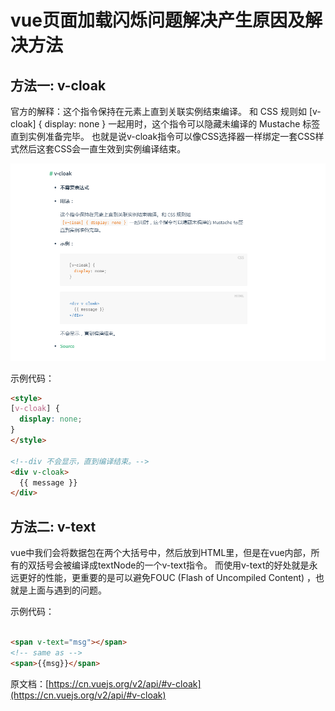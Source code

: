 # vue页面加载闪烁问题解决产生原因及解决方法

## 方法一: v-cloak

官方的解释：这个指令保持在元素上直到关联实例结束编译。
和 CSS 规则如 [v-cloak] { display: none } 一起用时，这个指令可以隐藏未编译的 Mustache 标签直到实例准备完毕。
也就是说v-cloak指令可以像CSS选择器一样绑定一套CSS样式然后这套CSS会一直生效到实例编译结束。

![pic](https://github.com/Yangfan2016/PicBed/blob/master/Blog/vue002.png)





示例代码：
```html
<style>
[v-cloak] {
  display: none;
}
</style>

<!--div 不会显示，直到编译结束。--> 
<div v-cloak>
  {{ message }}
</div>

```


## 方法二: v-text

vue中我们会将数据包在两个大括号中，然后放到HTML里，但是在vue内部，所有的双括号会被编译成textNode的一个v-text指令。
而使用v-text的好处就是永远更好的性能，更重要的是可以避免FOUC (Flash of Uncompiled Content) ，也就是上面与遇到的问题。

示例代码：

```html

<span v-text="msg"></span>
<!-- same as -->
<span>{{msg}}</span>

```

原文档：[https://cn.vuejs.org/v2/api/#v-cloak](https://cn.vuejs.org/v2/api/#v-cloak)

